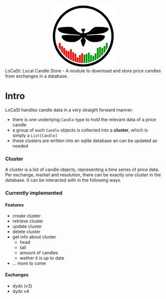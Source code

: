 <div align="center">
    <img src="locast@3x.png" alt="alt text" width="200" height="200">
</div>
LoCaSt: Local Candle Store - A module to download and store price candles from exchanges in a database.

# Intro
LoCaSt handles candle data in a very straight forward manner: 
- there is one underlying `Candle` type to hold the relevant data of a price candle
- a group of such `Candle` objects is collected into a **cluster**, which is simply a `List[Candle]`
- these clusters are written into an sqlite database an can be updated as needed

### Cluster
A cluster is a list of candle objects, representing a time series of price data. Per exchange, market and resolution, there can be exactly one cluster in the database. It can be interacted with in the following ways.

### Currently implemented

#### Features
- create cluster
- retrieve cluster 
- update cluster 
- delete cluster
- get info about cluster
    - head
    - tail 
    - amount of candles
    - wether it is up to date
- ... more to come

#### Exchanges
- dydx (v3)
- dydx v4